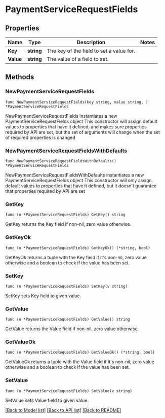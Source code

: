# PaymentServiceRequestFields

## Properties

Name | Type | Description | Notes
------------ | ------------- | ------------- | -------------
**Key** | **string** | The key of the field to set a value for. | 
**Value** | **string** | The value of a field to set. | 

## Methods

### NewPaymentServiceRequestFields

`func NewPaymentServiceRequestFields(key string, value string, ) *PaymentServiceRequestFields`

NewPaymentServiceRequestFields instantiates a new PaymentServiceRequestFields object
This constructor will assign default values to properties that have it defined,
and makes sure properties required by API are set, but the set of arguments
will change when the set of required properties is changed

### NewPaymentServiceRequestFieldsWithDefaults

`func NewPaymentServiceRequestFieldsWithDefaults() *PaymentServiceRequestFields`

NewPaymentServiceRequestFieldsWithDefaults instantiates a new PaymentServiceRequestFields object
This constructor will only assign default values to properties that have it defined,
but it doesn't guarantee that properties required by API are set

### GetKey

`func (o *PaymentServiceRequestFields) GetKey() string`

GetKey returns the Key field if non-nil, zero value otherwise.

### GetKeyOk

`func (o *PaymentServiceRequestFields) GetKeyOk() (*string, bool)`

GetKeyOk returns a tuple with the Key field if it's non-nil, zero value otherwise
and a boolean to check if the value has been set.

### SetKey

`func (o *PaymentServiceRequestFields) SetKey(v string)`

SetKey sets Key field to given value.


### GetValue

`func (o *PaymentServiceRequestFields) GetValue() string`

GetValue returns the Value field if non-nil, zero value otherwise.

### GetValueOk

`func (o *PaymentServiceRequestFields) GetValueOk() (*string, bool)`

GetValueOk returns a tuple with the Value field if it's non-nil, zero value otherwise
and a boolean to check if the value has been set.

### SetValue

`func (o *PaymentServiceRequestFields) SetValue(v string)`

SetValue sets Value field to given value.



[[Back to Model list]](../README.md#documentation-for-models) [[Back to API list]](../README.md#documentation-for-api-endpoints) [[Back to README]](../README.md)


